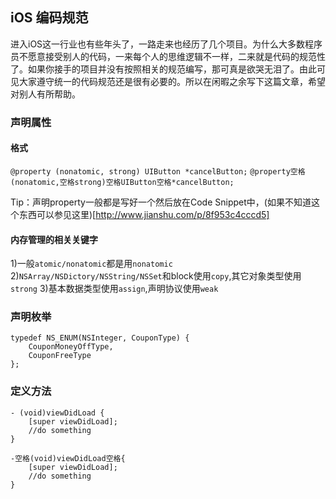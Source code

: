 
## iOS 编码规范

进入iOS这一行业也有些年头了，一路走来也经历了几个项目。为什么大多数程序员不愿意接受别人的代码，一来每个人的思维逻辑不一样，二来就是代码的规范性了。如果你接手的项目并没有按照相关的规范编写，那可真是欲哭无泪了。由此可见大家遵守统一的代码规范还是很有必要的。所以在闲暇之余写下这篇文章，希望对别人有所帮助。

### 声明属性

#### 格式
 `@property (nonatomic, strong) UIButton *cancelButton;` 
`@property空格(nonatomic,空格strong)空格UIButton空格*cancelButton;`

Tip：声明property一般都是写好一个然后放在Code Snippet中，(如果不知道这个东西可以参见这里)[http://www.jianshu.com/p/8f953c4cccd5]


#### 内存管理的相关关键字

1)一般`atomic/nonatomic`都是用`nonatomic`
2)`NSArray/NSDictory/NSString/NSSet`和block使用`copy`,其它对象类型使用`strong`
3)基本数据类型使用`assign`,声明协议使用`weak`

### 声明枚举

```
typedef NS_ENUM(NSInteger, CouponType) {
    CouponMoneyOffType,
    CouponFreeType
};
```

### 定义方法

```
- (void)viewDidLoad {
    [super viewDidLoad];
    //do something
}

-空格(void)viewDidLoad空格{ 
    [super viewDidLoad];
    //do something
}
```

